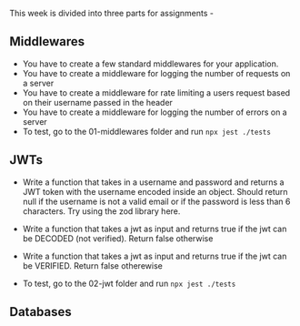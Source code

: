 This week is divided into three parts for assignments - 

## Middlewares
 - You have to create a few standard middlewares for your application.
 - You have to create a middleware for logging the number of requests on a server
 - You have to create a middleware for rate limiting a users request based on their username passed in the header
 - You have to create a middleware for logging the number of errors on a server
 - To test, go to the 01-middlewares folder and run `npx jest ./tests`
 
## JWTs
 - Write a function that takes in a username and password and returns a JWT token with the username encoded inside an object. Should return null if the username is not a valid email or if the password is less than 6 characters. Try using the zod library here.

 - Write a function that takes a jwt as input and returns true if the jwt can be DECODED (not verified). Return false otherwise

 - Write a function that takes a jwt as input and returns true if the jwt can be VERIFIED. Return false otherewise

 - To test, go to the 02-jwt folder and run `npx jest ./tests`

## Databases